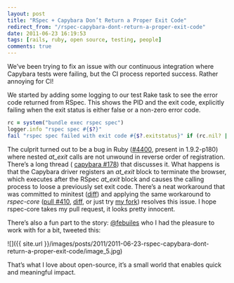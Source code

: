 ```yaml
---
layout: post
title: "RSpec + Capybara Don’t Return a Proper Exit Code"
redirect_from: "/rspec-capybara-dont-return-a-proper-exit-code"
date: 2011-06-23 16:19:53
tags: [rails, ruby, open source, testing, people]
comments: true
---
```

We’ve been trying to fix an issue with our continuous integration where Capybara tests were failing, but the CI process reported success. Rather annoying for CI!

We started by adding some logging to our test Rake task to see the error code returned from RSpec. This shows the PID and the exit code, explicitly failing when the exit status is either false or a non-zero error code.

```ruby
rc = system("bundle exec rspec spec")
logger.info "rspec spec #{$?}"
fail "rspec spec failed with exit code #{$?.exitstatus}" if (rc.nil? || ! rc || $?.exitstatus != 0)
```

The culprit turned out to be a bug in Ruby ([#4400](http://redmine.ruby-lang.org/issues/show/4400), present in 1.9.2-p180) where nested _at_exit_ calls are not unwound in reverse order of registration. There’s a long thread ( [capybara #178](https://github.com/jnicklas/capybara/issues/178)) that discusses it. What happens is that the Capybara driver registers an _at_exit_ block to terminate the browser, which executes after the RSpec _at_exit_ block and causes the calling process to loose a previously set exit code. There’s a neat workaround that was committed to minitest ([diff](https://github.com/seattlerb/minitest/commit/979406d726fa1866aba6dc4e3ed7692a4758c0ec)) and applying the same workaround to _rspec-core_ ([pull #410](https://github.com/rspec/rspec-core/pull/410), [diff](https://github.com/dblock/rspec-core/commit/1cf9265989e976888baf7ea838ba70e50b5f4707), or just try [my fork](https://github.com/dblock/rspec-core)) resolves this issue. I hope rspec-core takes my pull request, it looks pretty innocent.

There’s also a fun part to the story: [@febuiles](http://twitter.com/febuiles) who I had the pleasure to work with for a bit, tweeted this:

![]({{ site.url }}/images/posts/2011/2011-06-23-rspec-capybara-dont-return-a-proper-exit-code/image_5.jpg)

That’s what I love about open-source, it’s a small world that enables quick and meaningful impact.
